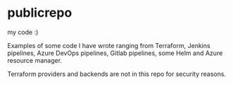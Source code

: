 # publicrepo
my code :)


Examples of some code I have wrote ranging from Terraform, Jenkins pipelines, Azure DevOps pipelines, Gitlab pipelines, some Helm and Azure resource manager.

Terraform providers and backends are not in this repo for security reasons.
